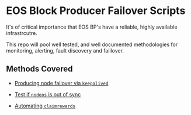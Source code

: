 # EOS Block Producer Failover Scripts

It's of critical importance that EOS BP's have a reliable, highly available infrastrcutre.

This repo will pool well tested, and well documented methodologies for monitoring, alerting, fault discovery and faiilover.

## Methods Covered

- [Producing node failover via `keepalived`](/producing-node-failover)

- [Test if `nodeos` is out of sync](/rpc-api-health-check)

- [Automating `claimrewards`](/claim-rewards)